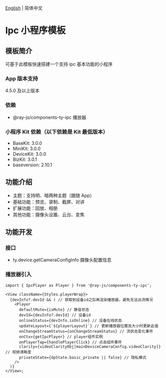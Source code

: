 [English](./README.md) | 简体中文

# Ipc 小程序模板

## 模板简介

可基于此模板快速搭建一个支持 ipc 基本功能的小程序

### App 版本支持

4.5.0 及以上版本

### 依赖

- @ray-js/components-ty-ipc 播放器

### 小程序 Kit 依赖（以下依赖是 Kit 最低版本）

- BaseKit: 3.0.0
- MiniKit: 3.0.0
- DeviceKit: 3.0.0
- BizKit: 3.0.1
- baseversion: 2.10.1

## 功能介绍

- 主题：支持明、暗两种主题（跟随 App）
- 基础功能：预览、录制、截屏、对讲
- 扩展功能：回放、相册
- 其他功能：摄像头设置、云台、变焦

## 功能开发

### 接口

- ty.device.getCameraConfigInfo 摄像头配置信息

### 播放器引入

```tsx
import { IpcPlayer as Player } from '@ray-js/components-ty-ipc';

<View className={Styles.playerWrap}>
  {devInfo?.devId && ( // 获取到设备id之后再渲染播放器，避免无法出流情况
    <Player
      defaultMute={isMute} // 静音状态
      devId={devInfo?.devId} // 设备id
      onlineStatus={devInfo.isOnline} // 设备在线状态
      updateLayout={`${playerLayout}`} // 更新播放器位置及大小时更新此值
      onChangeStreamStatus={onChangeStreamStatus} // 流状态变化事件
      onCtx={getIpcPlayer} // player组件实例
      onPlayerTap={handlePlayerClick} // 点击组件事件
      clarity={videoClarityObj[mainDeviceCameraConfig.videoClarity]} // 视频清晰度
      privateState={dpState.basic_private || false} // 隐私模式
    />
  )}
</View>;
```
